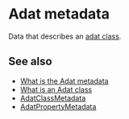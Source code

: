 # Adat metadata

Data that describes an [adat class](def://).

## See also

- [What is the Adat metadata](guide://)
- [What is an Adat class](guide://)
- [AdatClassMetadata](class://)
- [AdatPropertyMetadata](class://)